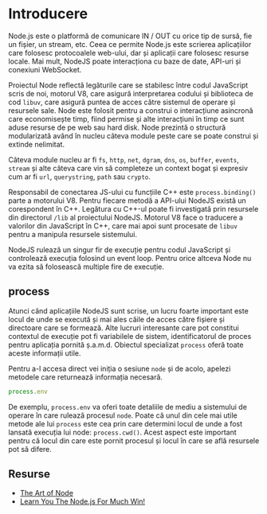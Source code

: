 # Introducere

Node.js este o platformă de comunicare IN / OUT cu orice tip de sursă, fie un fișier, un stream, etc. Ceea ce permite Node.js este scrierea aplicațiilor care folosesc protocoalele web-ului, dar și aplicații care folosesc resurse locale. Mai mult, NodeJS poate interacționa cu baze de date, API-uri și conexiuni WebSocket.

Proiectul Node reflectă legăturile care se stabilesc între codul JavaScript scris de noi, motorul V8, care asigură interpretarea codului și biblioteca de cod `libuv`, care asigură puntea de acces către sistemul de operare și resursele sale. Node este folosit pentru a construi o interacțiune asincronă care economisește timp, fiind permise și alte interacțiuni în timp ce sunt aduse resurse de pe web sau hard disk. Node prezintă o structură modularizată având în nucleu câteva module peste care se poate construi și extinde nelimitat.

Câteva module nucleu ar fi `fs`, `http`, `net`, `dgram`, `dns`, `os`, `buffer`, `events`, `stream` și alte câteva care vin să completeze un context bogat și expresiv cum ar fi `url`, `querystring`, `path` sau `crypto`.

Responsabil de conectarea JS-ului cu funcțiile C++ este `process.binding()` parte a motorului V8. Pentru fiecare metodă a API-ului NodeJS există un corespondent în C++. Legătura cu C++-ul poate fi investigată prin resursele din directorul `/lib` al proiectului NodeJS. Motorul V8 face o traducere a valorilor din JavaScript în C++, care mai apoi sunt procesate de `libuv` pentru a manipula resursele sistemului.

NodeJS rulează un singur fir de execuție pentru codul JavaScript și controlează execuția folosind un event loop. Pentru orice altceva Node nu va ezita să folosească multiple fire de execuție.

## process

Atunci când aplicațiile NodeJS sunt scrise, un lucru foarte important este locul de unde se execută și mai ales căile de acces către fișiere și directoare care se formează. Alte lucruri interesante care pot constitui contextul de execuție pot fi variabilele de sistem, identificatorul de proces pentru aplicația pornită ș.a.m.d. Obiectul specializat `process` oferă toate aceste informații utile.

Pentru a-l accesa direct vei iniția o sesiune `node` și de acolo, apelezi metodele care returnează informația necesară.

```javascript
process.env
```

De exemplu, `process.env` va oferi toate detaliile de mediu a sistemului de operare în care rulează procesul `node`. Poate că unul din cele mai utile metode ale lui `process` este cea prin care determini locul de unde a fost lansată execuția lui node: `process.cwd()`. Acest aspect este important pentru că locul din care este pornit procesul și locul în care se află resursele pot să difere.

## Resurse

- [The Art of Node](https://github.com/maxogden/art-of-node)
- [Learn You The Node.js For Much Win!](https://github.com/workshopper/learnyounode#learn-you-the-nodejs-for-much-win)
